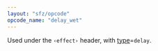 ```yaml
---
layout: "sfz/opcode"
opcode_name: "delay_wet"
---
```

Used under the `‹effect›` header, with [type]=`delay`.

[type]: type#delay
